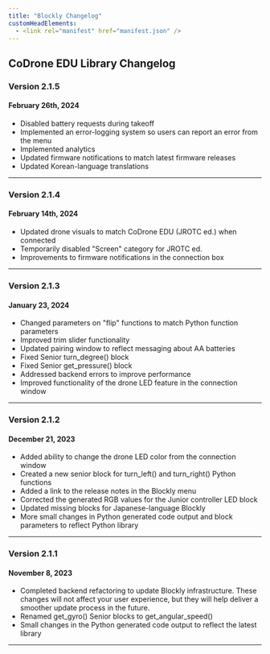 ```yaml
---
title: "Blockly Changelog"
customHeadElements:
  - <link rel="manifest" href="manifest.json" />
---
```



## CoDrone EDU Library Changelog

### Version 2.1.5
#### February 26th, 2024
- Disabled battery requests during takeoff
- Implemented an error-logging system so users can report an error from the menu
- Implemented analytics
- Updated firmware notifications to match latest firmware releases
- Updated Korean-language translations

<hr/>

### Version 2.1.4
#### February 14th, 2024
- Updated drone visuals to match CoDrone EDU (JROTC ed.) when connected     
- Temporarily disabled "Screen" category for JROTC ed.    
- Improvements to firmware notifications in the connection box

<hr/>

### Version 2.1.3
#### January 23, 2024
- Changed parameters on "flip" functions to match Python function parameters        
- Improved trim slider functionality        
- Updated pairing window to reflect messaging about AA batteries        
- Fixed Senior turn_degree() block      
- Fixed Senior get_pressure() block         
- Addressed backend errors to improve performance           
- Improved functionality of the drone LED feature in the connection window

<hr/>

### Version 2.1.2
#### December 21, 2023
- Added ability to change the drone LED color from the connection window        
- Created a new senior block for turn_left() and turn_right() Python functions      
- Added a link to the release notes in the Blockly menu     
- Corrected the generated RGB values for the Junior controller LED block        
- Updated missing blocks for Japanese-language Blockly      
- More small changes in Python generated code output and block parameters to reflect Python library

<hr/>

### Version 2.1.1
#### November 8, 2023
- Completed backend refactoring to update Blockly infrastructure. These changes will not affect your user experience, but they will help deliver a smoother update process in the future.       
- Renamed get_gyro() Senior blocks to get_angular_speed()       
- Small changes in the Python generated code output to reflect the latest library

<hr/>
